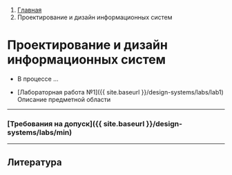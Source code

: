 <ol class="breadcrumb">
  <li class="breadcrumb-item"><a href="{{ site.baseurl }}">Главная</a></li>
  <li class="breadcrumb-item active">Проектирование и дизайн информационных систем</li>
</ol>

# Проектирование и дизайн информационных систем


* В процессе ...

* [Лабораторная работа №1]({{ site.baseurl }}/design-systems/labs/lab1) Описание предметной области

___

### [Требования на допуск]({{ site.baseurl }}/design-systems/labs/min)

<!-- ### [Вопросы к экзамену]({{ site.baseurl }}/design-systems/labs/exam) -->

___

## Литература


